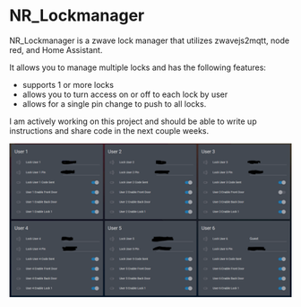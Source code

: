 # NR_Lockmanager
NR_Lockmanager is a zwave lock manager that utilizes zwavejs2mqtt, node red, and Home Assistant.   

It allows you to manage multiple locks and has the following features:

* supports 1 or more locks
* allows you to turn access on or off to each lock by user
* allows for a single pin change to push to all locks.
 
I am actively working on this project and should be able to write up instructions and share code in the next couple weeks.

![Sample UI](SampleHAUI.PNG)

